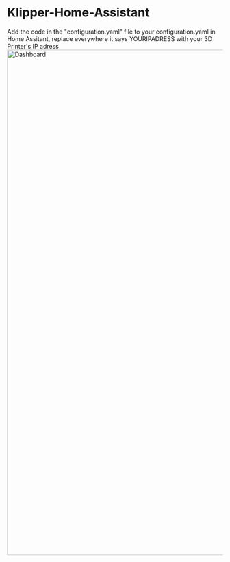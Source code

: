 # Klipper-Home-Assistant

Add the code in the "configuration.yaml" file to your configuration.yaml in Home Assitant, replace everywhere it says YOURIPADRESS with your 3D Printer's IP adress
<img width="1180" alt="Dashboard" src="https://user-images.githubusercontent.com/98020734/167400798-24c438bb-0438-4782-8c87-6c0916a94aa6.png">
